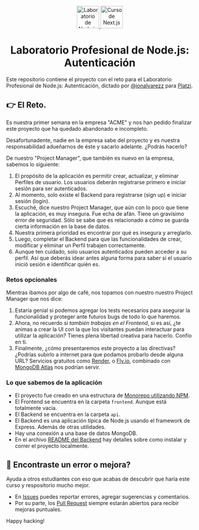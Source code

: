 <p align="center">
  <a href="https://platzi.com/cursos/platzi-lab-nodejs-auth/" target="_blank">
    <img alt="Laboratorio de Node.js Auth" src="https://static.platzi.com/media/achievements/piezas-platzi-lab-nodejs-auth-apollo-server-prisma-cms_badge-5995d28d-302e-4bdd-bd86-e49a1b.png" width="60" />
  </a>
  <a href="https://platzi.com/cursos/platzi-lab-nodejs-auth/" target="_blank">
    <img alt="Curso de Next.js con GraphQL" src="https://static.platzi.com/media/achievements/piezas-platzi-lab-nodejs-auth_badge-cbeed361-b95b-439e-a48b-ce024f85384e.png" width="60" />
  </a>
</p>
<h1 align="center">
  Laboratorio Profesional de Node.js: Autenticación
</h1>

Este repositorio contiene el proyecto con el reto para el Laboratorio Profesional de Node.js: Autenticación, dictado por [@jonalvarezz](https://twitter.com/jonalvarezz) para [Platzi](https://platzi.com).

## 👉 El Reto.

Es nuestra primer semana en la empresa "ACME" y nos han pedido finalizar este proyecto que ha quedado abandonado e incompleto.

Desafortunadente, nadie en la empresa sabe del proyecto y es nuestra responsabilidad adueñarnos de éste y sacarlo adelante. ¿Podrás hacerlo?

De nuestro "Project Manager", que también es nuevo en la empresa, sabemos lo siguiente:

1. El propósito de la aplicación es permitir crear, actualizar, y eliminar Perfiles de usuario. Los usuarios deberán registrarse primero e iniciar sesión para ser autenticados.
1. Al momento, solo existe el Backend para registrarse (sign up) e iniciar sesión (login).
1. Escuché, dice nuestro Project Manager, que aún con lo poco que tiene la aplicación, es muy insegura. Fue echa de afán. Tiene un gravísimo error de seguridad. Sólo se sabe que es relacionado a cómo se guarda cierta información en la base de datos.
1. Nuestra primera prioridad es encontrar por qué es insegura y arreglarlo.
1. Luego, completar el Backend para que las funcionalidades de crear, modificar y eliminar un Perfil trabajen correctamente.
1. Aunque ten cuidado, solo usuarios autenticados pueden acceder a su perfil. Así que deberás idear antes alguna forma para saber si el usuario inició sesión e identificar quién es.

### Retos opcionales

Mientras ibamos por algo de café, nos topamos con nuestro nuestro Project Manager que nos dice:

1. Estaría genial si podemos agregar los tests necesarios para asegurar la funcionalidad y proteger ante futuros bugs de todo lo que haremos.
1. Ahora, no recuerdo si _también trabajas en el Frontend_, si es así, ¿te animas a crear la UI con la que los visitantes puedan interactuar para utilizar la aplicación? Tienes plena libertad creativa para hacerlo. Confío en ti.
1. Finalmente, ¿cómo presentaremos este proyecto a las directivas? ¿Podrías subirlo a internet para que podamos probarlo desde alguna URL? Servicios gratuitos como [Render](https://render.com), o [Fly.io](https://fly.io), combinado con [MongoDB Atlas](https://www.mongodb.com/pricing) nos podrían servir.

### Lo que sabemos de la aplicación

- El proyecto fue creado en una estructura de [Monorepo utilizando NPM](https://docs.npmjs.com/cli/v7/using-npm/workspaces).
- El Frontend se encuentra en la carpeta `frontend`. Aunque está totalmente vacia.
- El Backend se encuentra en la carpeta `api`.
- El Backend es una aplicación típica de Node.js usando el framework de Express. Además de otras utilidades.
- Hay una conexión a una base de datos MongoDB.
- En el archivo [README del Backend](https://github.com/jonalvarezz/platzi-lab-nodejs-auth/tree/challenge/api) hay detalles sobre como instalar y correr el proyecto localmente.

## 🐞 Encontraste un error o mejora?

Ayuda a otros estudiantes con eso que acabas de descubrir que haría este curso y respositorio mucho mejor.

- En [Issues](https://github.com/jonalvarezz/platzi-lab-nodejs-auth/issues/new) puedes reportar errores, agregar sugerencias y comentarios.
- Por su parte, los [Pull Request](https://github.com/jonalvarezz/platzi-lab-nodejs-auth/pulls) siempre estarán abiertos para recibir mejoras puntuales.

Happy hacking!
